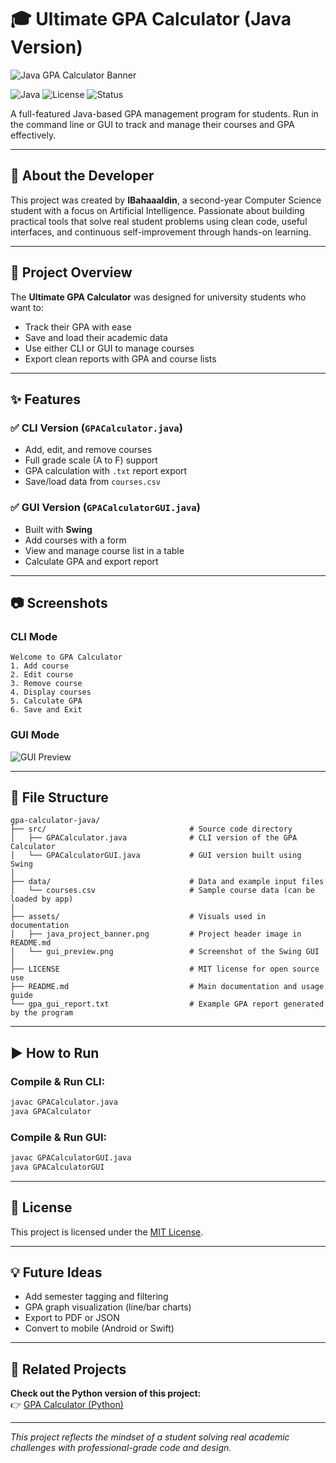 # 🎓 Ultimate GPA Calculator (Java Version)

![Java GPA Calculator Banner](java_project_banner.png)

![Java](https://img.shields.io/badge/Language-Java-orange)
![License](https://img.shields.io/badge/License-MIT-blue)
![Status](https://img.shields.io/badge/Version-1.0-brightgreen)

A full-featured Java-based GPA management program for students. Run in the command line or GUI to track and manage their courses and GPA effectively.

---

## 👤 About the Developer

This project was created by **IBahaaaldin**, a second-year Computer Science student with a focus on Artificial Intelligence. Passionate about building practical tools that solve real student problems using clean code, useful interfaces, and continuous self-improvement through hands-on learning.

---

## 🧠 Project Overview

The **Ultimate GPA Calculator** was designed for university students who want to:

- Track their GPA with ease
- Save and load their academic data
- Use either CLI or GUI to manage courses
- Export clean reports with GPA and course lists

---

## ✨ Features

### ✅ CLI Version (`GPACalculator.java`)
- Add, edit, and remove courses
- Full grade scale (A to F) support
- GPA calculation with `.txt` report export
- Save/load data from `courses.csv`

### ✅ GUI Version (`GPACalculatorGUI.java`)
- Built with **Swing**
- Add courses with a form
- View and manage course list in a table
- Calculate GPA and export report

---

## 📷 Screenshots

### CLI Mode
```
Welcome to GPA Calculator
1. Add course
2. Edit course
3. Remove course
4. Display courses
5. Calculate GPA
6. Save and Exit
```

### GUI Mode

![GUI Preview](gui_preview.png)

---

## 📂 File Structure

```
gpa-calculator-java/
├── src/                                # Source code directory
│   ├── GPACalculator.java              # CLI version of the GPA Calculator
│   └── GPACalculatorGUI.java           # GUI version built using Swing
│
├── data/                               # Data and example input files
│   └── courses.csv                     # Sample course data (can be loaded by app)
│
├── assets/                             # Visuals used in documentation
│   ├── java_project_banner.png         # Project header image in README.md
│   └── gui_preview.png                 # Screenshot of the Swing GUI
│
├── LICENSE                             # MIT license for open source use
├── README.md                           # Main documentation and usage guide
└── gpa_gui_report.txt                  # Example GPA report generated by the program
```

---

## ▶️ How to Run

### Compile & Run CLI:
```bash
javac GPACalculator.java
java GPACalculator
```

### Compile & Run GUI:
```bash
javac GPACalculatorGUI.java
java GPACalculatorGUI
```

---

## 📄 License

This project is licensed under the [MIT License](LICENSE).

---

## 💡 Future Ideas

- Add semester tagging and filtering
- GPA graph visualization (line/bar charts)
- Export to PDF or JSON
- Convert to mobile (Android or Swift)

---

## 🔁 Related Projects

**Check out the Python version of this project:**  
👉 [GPA Calculator (Python)](https://github.com/IBahaaaldin/gpa-calculator-python)

---

_This project reflects the mindset of a student solving real academic challenges with professional-grade code and design._
